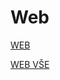 # Web

<a href="https://github.com/bedjan/web/blob/main/web.md" target="_blank">WEB</a>

<a href="https://github.com/bedjan/web" target="_blank">WEB VŠE</a>


